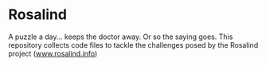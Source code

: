# Rosalind
A puzzle a day... keeps the doctor away. Or so the saying goes.
This repository collects code files to tackle the challenges posed by the Rosalind project (www.rosalind.info)

